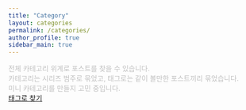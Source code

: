 ```yaml
---
title: "Category"
layout: categories
permalink: /categories/
author_profile: true
sidebar_main: true
---
```

<span style="color:silver">전체 카테고리 위계로 포스트를 찾을 수 있습니다.  
카테고리는 시리즈 범주로 묶었고, 태그로는 같이 볼만한 포스트끼리 묶었습니다.  
미니 카테고리를 만들지 고민 중입니다.</span>  
[태그로 찾기](/tags/)
<br>